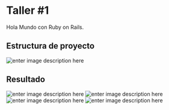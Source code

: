 # Taller #1

Hola Mundo con Ruby on Rails.

## Estructura de proyecto

![enter image description here](<https://github.com/davidlruizc/programacion-avanzada/blob/master/thumb/Captura%20de%20Pantalla%202020-09-09%20a%20la(s)%209.32.53%20p.%C2%A0m..png>)

## Resultado

![enter image description here](<https://github.com/davidlruizc/programacion-ambientes-web/blob/master/thumb/Captura%20de%20Pantalla%202020-09-16%20a%20la(s)%209.04.25%20p.%C2%A0m..png>)
![enter image description here](<https://github.com/davidlruizc/programacion-ambientes-web/blob/master/thumb/Captura%20de%20Pantalla%202020-09-16%20a%20la(s)%209.14.32%20p.%C2%A0m..png>)
![enter image description here](<https://github.com/davidlruizc/programacion-ambientes-web/blob/master/thumb/Captura%20de%20Pantalla%202020-09-16%20a%20la(s)%209.16.11%20p.%C2%A0m..png>)
![enter image description here](<https://github.com/davidlruizc/programacion-ambientes-web/blob/master/thumb/Captura%20de%20Pantalla%202020-09-16%20a%20la(s)%209.26.53%20p.%C2%A0m..png>)
